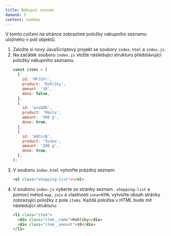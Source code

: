 ```yaml
---
title: Nákupní seznam
demand: 3
context: nadoma
---
```


V tomto cvičení na stránce zobrazíme položky nákupního seznamu uložného v poli objektů.

1. Založte si nový JavaScriptový projekt se soubory `index.html` a `index.js`.
1. Na začátek souboru `index.js` vložte následující strukturu představující položky nákupního seznamu.
   ```js
   const items = [
     {
       id: 'MFJSFr',
       product: 'Rohlíky',
       amount: '10',
       done: false,
     },
     {
       id: 'wvsbDD',
       product: 'Máslo',
       amount: '500 g',
       done: true,
     },
     {
       id: 'm0CccN',
       product: 'Šunka',
       amount: '200 g',
       done: true,
     },
   ];
   ```
1. V souboru `index.html` vytvořte prázdný seznam:
   ```html
   <ul class="shopping-list"></ul>
   ```
1. V souboru `index.js` vyberte ze stránky seznam `.shopping-list` a pomocí metod `map`, `join` a vlastnosti `innerHTML` vytvořte obsah stránky zobrazující položky z pole `items`. Každá položka v HTML bude mít následující strukturu:
   ```html
   <li class="item">
     <div class="item__name">Rohlíky</div>
     <div class="item__amount">10</div>
   </li>
   ```
